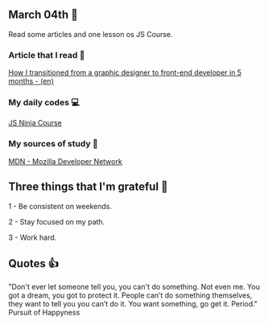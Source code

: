 ## March 04th :pushpin:

Read some articles and one lesson os JS Course.  

### Article that I read :newspaper:

[How I transitioned from a graphic designer to front-end developer in 5 months - (en)](https://medium.freecodecamp.org/graphic-designer-to-front-end-developer-7be7bfd6a46c)

### My daily codes :computer:

[JS Ninja Course](https://github.com/matheusmazeto/curso-javascript-ninja)

### My sources of study :scroll:

[MDN - Mozilla Developer Network](https://developer.mozilla.org/pt-BR/docs/Web/JavaScript/)

## Three things that I'm grateful :pray:

1 - Be consistent on weekends.

2 - Stay focused on my path.

3 - Work hard.

## Quotes :thumbsup:

"Don't ever let someone tell you, you can't do something. Not even me. You got a dream, you got to protect it. People can’t do something themselves, they want to tell you you can’t do it. You want something, go get it. Period." Pursuit of Happyness